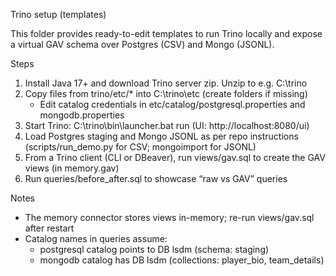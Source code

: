 Trino setup (templates)

This folder provides ready-to-edit templates to run Trino locally and expose a virtual GAV schema over Postgres (CSV) and Mongo (JSONL).

Steps

1) Install Java 17+ and download Trino server zip. Unzip to e.g. C:\trino
2) Copy files from trino/etc/* into C:\trino\etc (create folders if missing)
   - Edit catalog credentials in etc/catalog/postgresql.properties and mongodb.properties
3) Start Trino: C:\trino\bin\launcher.bat run (UI: http://localhost:8080/ui)
4) Load Postgres staging and Mongo JSONL as per repo instructions (scripts/run_demo.py for CSV; mongoimport for JSONL)
5) From a Trino client (CLI or DBeaver), run views/gav.sql to create the GAV views (in memory.gav)
6) Run queries/before_after.sql to showcase “raw vs GAV” queries

Notes

- The memory connector stores views in-memory; re-run views/gav.sql after restart
- Catalog names in queries assume:
  - postgresql catalog points to DB lsdm (schema: staging)
  - mongodb catalog has DB lsdm (collections: player_bio, team_details)

